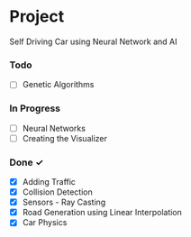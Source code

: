 # Project

Self Driving Car using Neural Network and AI

### Todo

- [ ] Genetic Algorithms

### In Progress

- [ ] Neural Networks
- [ ] Creating the Visualizer

### Done ✓

- [x] Adding Traffic
- [x] Collision Detection
- [x] Sensors - Ray Casting
- [x] Road Generation using Linear Interpolation
- [x] Car Physics
